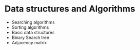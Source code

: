 # Data structures and Algorithms

- Searching algorithms<br/>
- Sorting algorithms<br/>
- Basic data structures<br/>
- Binary Search tree<br/>
- Adjacency matrix<br/>
